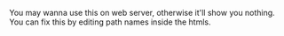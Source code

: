 You may wanna use this on web server, otherwise it'll show you nothing. You can fix this by editing path names inside the htmls.